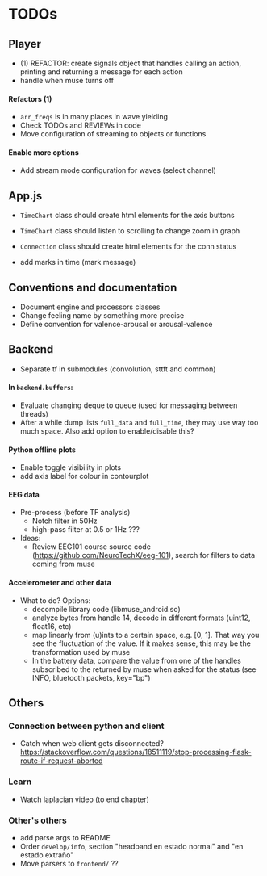 # TODOs

## Player
* (1) REFACTOR: create signals object that handles calling an action, printing and returning a message for each action
* handle when muse turns off

#### Refactors (1)
* `arr_freqs` is in many places in wave yielding
* Check TODOs and REVIEWs in code
* Move configuration of streaming to objects or functions

#### Enable more options
* Add stream mode configuration for waves (select channel)

## App.js
* `TimeChart` class should create html elements for the axis buttons
* `TimeChart` class should listen to scrolling to change zoom in graph

* `Connection` class should create html elements for the conn status
* add marks in time (mark message)

## Conventions and documentation
* Document engine and processors classes
* Change feeling name by something more precise
* Define convention for valence-arousal or arousal-valence

## Backend
* Separate tf in submodules (convolution, sttft and common)

#### In `backend.buffers`:
* Evaluate changing deque to queue (used for messaging between threads)
* After a while dump lists `full_data` and `full_time`, they may use way too much space. Also add option to enable/disable this?

#### Python offline plots
* Enable toggle visibility in plots
* add axis label for colour in contourplot

#### EEG data
* Pre-process (before TF analysis)
  + Notch filter in 50Hz
  + high-pass filter at 0.5 or 1Hz ???
* Ideas:
  + Review EEG101 course source code (https://github.com/NeuroTechX/eeg-101), search for filters to data coming from muse

#### Accelerometer and other data
* What to do? Options:
  + decompile library code (libmuse_android.so)
  + analyze bytes from handle 14, decode in different formats (uint12, float16, etc)
  + map linearly from (u)ints to a certain space, e.g. [0, 1]. That way you see the fluctuation of the value. If it makes sense, this may be the transformation used by muse
  + In the battery data, compare the value from one of the handles subscribed to the returned by muse when asked for the status (see INFO, bluetooth packets, key="bp")

## Others

### Connection between python and client
* Catch when web client gets disconnected? https://stackoverflow.com/questions/18511119/stop-processing-flask-route-if-request-aborted

### Learn
* Watch laplacian video (to end chapter)

### Other's others
* add parse args to README
* Order `develop/info`, section "headband en estado normal" and "en estado extraño"
* Move parsers to `frontend/` ??

